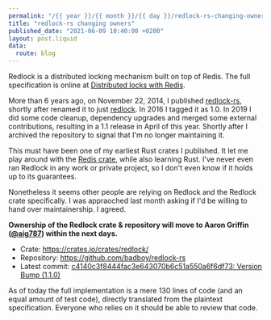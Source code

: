 ```yaml
---
permalink: "/{{ year }}/{{ month }}/{{ day }}/redlock-rs-changing-owners"
title: "redlock-rs changing owners"
published_date: "2021-06-09 10:40:00 +0200"
layout: post.liquid
data:
  route: blog
---
```


Redlock is a distributed locking mechanism built on top of Redis.
The full specification is online at [Distributed locks with Redis](https://redis.io/topics/distlock).

More than 6 years ago, on November 22, 2014, I published [redlock-rs],
shortly after renamed it to just [redlock].
In 2016 I tagged it as 1.0.
In 2019 I did some code cleanup, dependency upgrades and merged some external contributions,
resulting in a 1.1 release in April of this year.
Shortly after I archived the repository to signal that I'm no longer maintaining it.

[redlock-rs]: https://crates.io/crates/redlock-rs/
[redlock]: https://crates.io/crates/redlock/

This must have been one of my earliest Rust crates I published.
It let me play around with the [Redis crate][redis], while also learning Rust.
I've never even ran Redlock in any work or private project, so I don't even know if it holds up to its guarantees.

[redis]: https://crates.io/crates/redis

Nonetheless it seems other people are relying on Redlock and the Redlock crate specifically.
I was appraoched last month asking if I'd be willing to hand over maintainership.
I agreed.

**Ownership of the Redlock crate & repository will move to Aaron Griffin ([@aig787](https://github.com/aig787)) within the next days.**

* Crate: <https://crates.io/crates/redlock/>
* Repository: <https://github.com/badboy/redlock-rs>
* Latest commit: [c4140c3f8444fac3e643070b6c51a550a6f6df73: Version Bump (1.1.0)](https://github.com/badboy/redlock-rs/commit/c4140c3f8444fac3e643070b6c51a550a6f6df73)

As of today the full implementation is a mere 130 lines of code (and an equal amount of test code),
directly translated from the plaintext specification.
Everyone who relies on it should be able to review that code.

